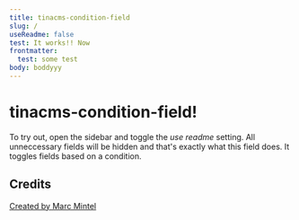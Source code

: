 ```yaml
---
title: tinacms-condition-field
slug: /
useReadme: false
test: It works!! Now
frontmatter:
  test: some test
body: boddyyy
---
```

# tinacms-condition-field!

To try out, open the sidebar and toggle the _use readme_ setting. All unneccessary fields will be hidden and that's exactly what this field does. It toggles fields based on a condition.

## Credits

<a href='https://mintel.me/'>Created by Marc Mintel</a>